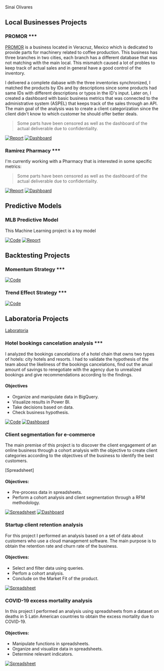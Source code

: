 Sinai Olivares

## Local Businesses Projects

### PROMOR ***
[PROMOR](https://promor.com.mx) is a business located in Veracruz, Mexico which is dedicated to provide parts for machinery related to coffee production.
This business has three branches in two cities, each branch has a different database that was not matching with the main local. This mismatch caused a lot of probles to keep track of actual sales and in general have a good control of the inventory.

I delivered a complete dabase with the three inventories synchronized, I matched the products by IDs and by descriptions since some products had same IDs with different descriptions or typos in the ID's input. Later on, I created a dashboard with basic business metrics that was connected to the administrative system (ASPEL) that keeps track of the sales through an API. The main goal of the analysis was to create a client categorization since the client didn't know to which customer he should offer better deals.

> Some parts have been censored as well as the dashboard of the actual deliverable due to confidentiality.

[![Report](https://cvws.icloud-content.com/B/AXg5-OXV6N5MypLgYsVNKNuitn0WAUp2Fdn_uZ5PbN_FuUC2s4efXc_u/IMG_5646.PNG?o=AlWDX1XYBQzIOEOKvSMwhDCWPPl_TKN32HyDXJsTeg__&v=1&x=3&a=CAogLeL7SXAwj13_cWwW7J0hEDA76RgFbFiGMZ5aGruAAQsSbRDO-IDmkDAYztXc55AwIgEAUgSitn0WWgSfXc_uaiYYt_QPa6YdwtdIZJKv0fDYoS0s2gqrbPmldktBCFB-7U4TihmUCXImOx5IH9Kyi8BSKl0R9P6DmGGfCGbUWpJj23tNZl2wGI7tPay0ixs&e=1653779933&fl=&r=1807db34-0e43-4164-810c-1ec0057374ee-1&k=8-oJGKVuBJOzoU2YjGwsyw&ckc=com.apple.clouddocs&ckz=com.apple.CloudDocs&p=52&s=7mUqGhbW8v04c60IX6JsWl6GLdM&cd=i)](https://docs.google.com/spreadsheets/d/1ZbB07an2mklNE_1gVujuGXXZtEe_N16yXlmU3rGZLLk/edit?usp=sharing) [![Dashboard](https://cvws.icloud-content.com/B/ARZWI-dpC0Pv5vGG9p53-kohBipHAfKaIQnF5_OOcZE27_Zp2BDpUmEQ/IMG_5648.PNG?o=Amzydar0V098kybAETSgOh7TUE63c6eqVG46HTCfeNjY&v=1&x=3&a=CAogc1INHIQi1wWm8s3Y61CYUQdajXrE-jBWx6So3sd7ujASbRDW-IDmkDAY1tXc55AwIgEAUgQhBipHWgTpUmEQaiZ_cwR-Wjlv1B0nrf5e2yo92Z2zDlO2_FjvAEPCAKLoRdSeYHkL4nImwXorOO0N6FXUC0XzY1PozCoA3RzoKFe50sV1zhtq--_Mim7ACis&e=1653779933&fl=&r=1807db34-0e43-4164-810c-1ec0057374ee-1&k=QRk2vViYQ_-CAFECbJLsLA&ckc=com.apple.clouddocs&ckz=com.apple.CloudDocs&p=52&s=RrYW2iFZ6LPqnsFxFalMOW2yekY&cd=i)](https://docs.google.com/spreadsheets/d/1ZbB07an2mklNE_1gVujuGXXZtEe_N16yXlmU3rGZLLk/edit?usp=sharing)

### Ramirez Pharmacy ***

I'm currently working with a Pharmacy that is interested in some specific metrics:

> Some parts have been censored as well as the dashboard of the actual deliverable due to confidentiality.

[![Report](https://cvws.icloud-content.com/B/AXg5-OXV6N5MypLgYsVNKNuitn0WAUp2Fdn_uZ5PbN_FuUC2s4efXc_u/IMG_5646.PNG?o=AlWDX1XYBQzIOEOKvSMwhDCWPPl_TKN32HyDXJsTeg__&v=1&x=3&a=CAogLeL7SXAwj13_cWwW7J0hEDA76RgFbFiGMZ5aGruAAQsSbRDO-IDmkDAYztXc55AwIgEAUgSitn0WWgSfXc_uaiYYt_QPa6YdwtdIZJKv0fDYoS0s2gqrbPmldktBCFB-7U4TihmUCXImOx5IH9Kyi8BSKl0R9P6DmGGfCGbUWpJj23tNZl2wGI7tPay0ixs&e=1653779933&fl=&r=1807db34-0e43-4164-810c-1ec0057374ee-1&k=8-oJGKVuBJOzoU2YjGwsyw&ckc=com.apple.clouddocs&ckz=com.apple.CloudDocs&p=52&s=7mUqGhbW8v04c60IX6JsWl6GLdM&cd=i)](https://docs.google.com/spreadsheets/d/1ZbB07an2mklNE_1gVujuGXXZtEe_N16yXlmU3rGZLLk/edit?usp=sharing) [![Dashboard](https://cvws.icloud-content.com/B/ARZWI-dpC0Pv5vGG9p53-kohBipHAfKaIQnF5_OOcZE27_Zp2BDpUmEQ/IMG_5648.PNG?o=Amzydar0V098kybAETSgOh7TUE63c6eqVG46HTCfeNjY&v=1&x=3&a=CAogc1INHIQi1wWm8s3Y61CYUQdajXrE-jBWx6So3sd7ujASbRDW-IDmkDAY1tXc55AwIgEAUgQhBipHWgTpUmEQaiZ_cwR-Wjlv1B0nrf5e2yo92Z2zDlO2_FjvAEPCAKLoRdSeYHkL4nImwXorOO0N6FXUC0XzY1PozCoA3RzoKFe50sV1zhtq--_Mim7ACis&e=1653779933&fl=&r=1807db34-0e43-4164-810c-1ec0057374ee-1&k=QRk2vViYQ_-CAFECbJLsLA&ckc=com.apple.clouddocs&ckz=com.apple.CloudDocs&p=52&s=RrYW2iFZ6LPqnsFxFalMOW2yekY&cd=i)](https://docs.google.com/spreadsheets/d/1ZbB07an2mklNE_1gVujuGXXZtEe_N16yXlmU3rGZLLk/edit?usp=sharing)

## Predictive Models

### MLB Predictive Model

This Machine Learning project is a toy model

[![Code](https://cvws.icloud-content.com/B/AZnFkYb3ps6-Vp9BVHdUS93y7okHAeIDCSUdFJ9W2DsTlJuAmxHtIFmX/IMG_5650.PNG?o=AtrsHJooBsIX-K5hAoMNw8kbenDAvM0LpCWcrNhijOx4&v=1&x=3&a=CAogeKxOTw-XKNi2b3vY0CgCu6Rn_8FAWtXQiXobGu-MMecSbRDd-IDmkDAY3dXc55AwIgEAUgTy7okHWgTtIFmXaia33w3PoZxF4fbmsN_2K4Dy1AeiHD3wBEHBw5VplqCrnSsV59AsRHImG3BltX6p1fUCbwkifrbIBnGq9Phv19qgseMsyrphHl5M9XDKV9c&e=1653779933&fl=&r=1807db34-0e43-4164-810c-1ec0057374ee-1&k=JDHLOgVVjcP_aT4KdQMjug&ckc=com.apple.clouddocs&ckz=com.apple.CloudDocs&p=52&s=DPlidYqvO0jdGQynU_7UyETdx30&cd=i)](https://colab.research.google.com/drive/1q3MHa6aR42RO2Oi57NQQaj4PcJbPJbSo?usp=sharing) [![Report](https://cvws.icloud-content.com/B/AXg5-OXV6N5MypLgYsVNKNuitn0WAUp2Fdn_uZ5PbN_FuUC2s4efXc_u/IMG_5646.PNG?o=AlWDX1XYBQzIOEOKvSMwhDCWPPl_TKN32HyDXJsTeg__&v=1&x=3&a=CAogLeL7SXAwj13_cWwW7J0hEDA76RgFbFiGMZ5aGruAAQsSbRDO-IDmkDAYztXc55AwIgEAUgSitn0WWgSfXc_uaiYYt_QPa6YdwtdIZJKv0fDYoS0s2gqrbPmldktBCFB-7U4TihmUCXImOx5IH9Kyi8BSKl0R9P6DmGGfCGbUWpJj23tNZl2wGI7tPay0ixs&e=1653779933&fl=&r=1807db34-0e43-4164-810c-1ec0057374ee-1&k=8-oJGKVuBJOzoU2YjGwsyw&ckc=com.apple.clouddocs&ckz=com.apple.CloudDocs&p=52&s=7mUqGhbW8v04c60IX6JsWl6GLdM&cd=i)](https://docs.google.com/document/d/1QmgKjw-mA4BUdXz2Nuglfu4niZjQxBFn05iG_XWR9-k/edit?usp=sharing)

## Backtesting Projects

### Momentum Strategy ***

[![Code](https://cvws.icloud-content.com/B/AZnFkYb3ps6-Vp9BVHdUS93y7okHAeIDCSUdFJ9W2DsTlJuAmxHtIFmX/IMG_5650.PNG?o=AtrsHJooBsIX-K5hAoMNw8kbenDAvM0LpCWcrNhijOx4&v=1&x=3&a=CAogeKxOTw-XKNi2b3vY0CgCu6Rn_8FAWtXQiXobGu-MMecSbRDd-IDmkDAY3dXc55AwIgEAUgTy7okHWgTtIFmXaia33w3PoZxF4fbmsN_2K4Dy1AeiHD3wBEHBw5VplqCrnSsV59AsRHImG3BltX6p1fUCbwkifrbIBnGq9Phv19qgseMsyrphHl5M9XDKV9c&e=1653779933&fl=&r=1807db34-0e43-4164-810c-1ec0057374ee-1&k=JDHLOgVVjcP_aT4KdQMjug&ckc=com.apple.clouddocs&ckz=com.apple.CloudDocs&p=52&s=DPlidYqvO0jdGQynU_7UyETdx30&cd=i)](https://docs.google.com/spreadsheets/d/1ZbB07an2mklNE_1gVujuGXXZtEe_N16yXlmU3rGZLLk/edit?usp=sharing)

### Trend Effect Strategy ***

[![Code](https://cvws.icloud-content.com/B/AZnFkYb3ps6-Vp9BVHdUS93y7okHAeIDCSUdFJ9W2DsTlJuAmxHtIFmX/IMG_5650.PNG?o=AtrsHJooBsIX-K5hAoMNw8kbenDAvM0LpCWcrNhijOx4&v=1&x=3&a=CAogeKxOTw-XKNi2b3vY0CgCu6Rn_8FAWtXQiXobGu-MMecSbRDd-IDmkDAY3dXc55AwIgEAUgTy7okHWgTtIFmXaia33w3PoZxF4fbmsN_2K4Dy1AeiHD3wBEHBw5VplqCrnSsV59AsRHImG3BltX6p1fUCbwkifrbIBnGq9Phv19qgseMsyrphHl5M9XDKV9c&e=1653779933&fl=&r=1807db34-0e43-4164-810c-1ec0057374ee-1&k=JDHLOgVVjcP_aT4KdQMjug&ckc=com.apple.clouddocs&ckz=com.apple.CloudDocs&p=52&s=DPlidYqvO0jdGQynU_7UyETdx30&cd=i)](https://docs.google.com/spreadsheets/d/1ZbB07an2mklNE_1gVujuGXXZtEe_N16yXlmU3rGZLLk/edit?usp=sharing)

## Laboratoria Projects

[Laboratoria](https://www.laboratoria.la/en)

### Hotel bookings cancelation analysis ***

I analyzed the bookings cancelations of a hotel chain that owns two types of hotels: city hotels and resorts. I had to validate the hypothesis of the team about the likeliness of the bookings cancelations, find out the anual amount of savings to renegotiate with the agency due to unrealized bookings and give recommendations according to the findings.

#### Objectives
  - Organize and manipulate data in BigQuery.
  - Visualize results in Power BI.
  - Take decisions based on data.
  - Check business hypothesis.

[![Code](https://cvws.icloud-content.com/B/AZnFkYb3ps6-Vp9BVHdUS93y7okHAeIDCSUdFJ9W2DsTlJuAmxHtIFmX/IMG_5650.PNG?o=AtrsHJooBsIX-K5hAoMNw8kbenDAvM0LpCWcrNhijOx4&v=1&x=3&a=CAogeKxOTw-XKNi2b3vY0CgCu6Rn_8FAWtXQiXobGu-MMecSbRDd-IDmkDAY3dXc55AwIgEAUgTy7okHWgTtIFmXaia33w3PoZxF4fbmsN_2K4Dy1AeiHD3wBEHBw5VplqCrnSsV59AsRHImG3BltX6p1fUCbwkifrbIBnGq9Phv19qgseMsyrphHl5M9XDKV9c&e=1653779933&fl=&r=1807db34-0e43-4164-810c-1ec0057374ee-1&k=JDHLOgVVjcP_aT4KdQMjug&ckc=com.apple.clouddocs&ckz=com.apple.CloudDocs&p=52&s=DPlidYqvO0jdGQynU_7UyETdx30&cd=i)](https://docs.google.com/spreadsheets/d/1ZbB07an2mklNE_1gVujuGXXZtEe_N16yXlmU3rGZLLk/edit?usp=sharing) [![Dashboard](https://cvws.icloud-content.com/B/ARZWI-dpC0Pv5vGG9p53-kohBipHAfKaIQnF5_OOcZE27_Zp2BDpUmEQ/IMG_5648.PNG?o=Amzydar0V098kybAETSgOh7TUE63c6eqVG46HTCfeNjY&v=1&x=3&a=CAogc1INHIQi1wWm8s3Y61CYUQdajXrE-jBWx6So3sd7ujASbRDW-IDmkDAY1tXc55AwIgEAUgQhBipHWgTpUmEQaiZ_cwR-Wjlv1B0nrf5e2yo92Z2zDlO2_FjvAEPCAKLoRdSeYHkL4nImwXorOO0N6FXUC0XzY1PozCoA3RzoKFe50sV1zhtq--_Mim7ACis&e=1653779933&fl=&r=1807db34-0e43-4164-810c-1ec0057374ee-1&k=QRk2vViYQ_-CAFECbJLsLA&ckc=com.apple.clouddocs&ckz=com.apple.CloudDocs&p=52&s=RrYW2iFZ6LPqnsFxFalMOW2yekY&cd=i)](https://docs.google.com/spreadsheets/d/1ZbB07an2mklNE_1gVujuGXXZtEe_N16yXlmU3rGZLLk/edit?usp=sharing)

### Client segmentation for e-commerce

The main premise of this project is to discover the client engagement of an online business through a cohort analysis with the objective to create client categories according to the objectives of the business to identify the best customers.

[Spreadsheet]

#### Objectives:
  - Pre-process data in spreadsheets.
  - Perform a cohort analysis and client segmentation through a RFM methodology.

[![Spreadsheet](https://cvws.icloud-content.com/B/AecCjHFoKpyHWycMZwEOb11X4IYlAU_Odo82gt6BLdczThFBl92Agyzz/IMG_5652.PNG?o=AmPnqjInJDcSLVI-JkZuzJ7yO5v6Yj0G1tmz3rHNBTAi&v=1&x=3&a=CAogjye6LJr56GC2VTAla6ChKNZok8O6w8RDTf-zkAwz-yMSbRDl-IDmkDAY5dXc55AwIgEAUgRX4IYlWgSAgyzzaib5se9svB49TeC8neq_E7TBnzm-vSbnVZaP-E5wH6xg0byxSt1S9nIm12anoKTU5pqPIbEic9h_6LvhIAd91mTIGnxX0H-culbeFt3bykM&e=1653779933&fl=&r=1807db34-0e43-4164-810c-1ec0057374ee-1&k=B0tFC2vbb2z8X_tYGyCQew&ckc=com.apple.clouddocs&ckz=com.apple.CloudDocs&p=52&s=dUhYdDsFEhjWNjUiMvkhSJ6xr40&cd=i)](https://docs.google.com/spreadsheets/d/1Fnc8J67xPdacnAQesGHWQTGlq-DqtezNb9ANnGFwK6M/edit?usp=sharing) [![Dashboard](https://cvws.icloud-content.com/B/ARZWI-dpC0Pv5vGG9p53-kohBipHAfKaIQnF5_OOcZE27_Zp2BDpUmEQ/IMG_5648.PNG?o=Amzydar0V098kybAETSgOh7TUE63c6eqVG46HTCfeNjY&v=1&x=3&a=CAogc1INHIQi1wWm8s3Y61CYUQdajXrE-jBWx6So3sd7ujASbRDW-IDmkDAY1tXc55AwIgEAUgQhBipHWgTpUmEQaiZ_cwR-Wjlv1B0nrf5e2yo92Z2zDlO2_FjvAEPCAKLoRdSeYHkL4nImwXorOO0N6FXUC0XzY1PozCoA3RzoKFe50sV1zhtq--_Mim7ACis&e=1653779933&fl=&r=1807db34-0e43-4164-810c-1ec0057374ee-1&k=QRk2vViYQ_-CAFECbJLsLA&ckc=com.apple.clouddocs&ckz=com.apple.CloudDocs&p=52&s=RrYW2iFZ6LPqnsFxFalMOW2yekY&cd=i)](https://datastudio.google.com/reporting/f5e05ee7-ddb1-49b4-9020-27d00dbf3862)

### Startup client retention analysis

For this project I performed an analysis based on a set of data about customers who use a cloud management software. The main purpose is to obtain the retention rate and churn rate of the business.

#### Objectives:
  - Select and filter data using queries.
  - Perfom a cohort analysis.
  - Conclude on the Market Fit of the product.

[![Spreadsheet](https://cvws.icloud-content.com/B/AecCjHFoKpyHWycMZwEOb11X4IYlAU_Odo82gt6BLdczThFBl92Agyzz/IMG_5652.PNG?o=AmPnqjInJDcSLVI-JkZuzJ7yO5v6Yj0G1tmz3rHNBTAi&v=1&x=3&a=CAogjye6LJr56GC2VTAla6ChKNZok8O6w8RDTf-zkAwz-yMSbRDl-IDmkDAY5dXc55AwIgEAUgRX4IYlWgSAgyzzaib5se9svB49TeC8neq_E7TBnzm-vSbnVZaP-E5wH6xg0byxSt1S9nIm12anoKTU5pqPIbEic9h_6LvhIAd91mTIGnxX0H-culbeFt3bykM&e=1653779933&fl=&r=1807db34-0e43-4164-810c-1ec0057374ee-1&k=B0tFC2vbb2z8X_tYGyCQew&ckc=com.apple.clouddocs&ckz=com.apple.CloudDocs&p=52&s=dUhYdDsFEhjWNjUiMvkhSJ6xr40&cd=i)](https://drive.google.com/drive/folders/1T_Ge-pKHu73sNytZMQMyHKUAmKRqL2hB?usp=sharing)

### COVID-19 excess mortality analysis

In this project I performed an analysis using spreadsheets from a dataset on deaths in 5 Latin American countries to obtain the excess mortality due to COVID-19. 

#### Objectives:
  - Manipulate functions in spreadsheets.
  - Organize and visualize data in spreadsheets.
  - Determine relevant indicators.

[![Spreadsheet](https://cvws.icloud-content.com/B/AecCjHFoKpyHWycMZwEOb11X4IYlAU_Odo82gt6BLdczThFBl92Agyzz/IMG_5652.PNG?o=AmPnqjInJDcSLVI-JkZuzJ7yO5v6Yj0G1tmz3rHNBTAi&v=1&x=3&a=CAogjye6LJr56GC2VTAla6ChKNZok8O6w8RDTf-zkAwz-yMSbRDl-IDmkDAY5dXc55AwIgEAUgRX4IYlWgSAgyzzaib5se9svB49TeC8neq_E7TBnzm-vSbnVZaP-E5wH6xg0byxSt1S9nIm12anoKTU5pqPIbEic9h_6LvhIAd91mTIGnxX0H-culbeFt3bykM&e=1653779933&fl=&r=1807db34-0e43-4164-810c-1ec0057374ee-1&k=B0tFC2vbb2z8X_tYGyCQew&ckc=com.apple.clouddocs&ckz=com.apple.CloudDocs&p=52&s=dUhYdDsFEhjWNjUiMvkhSJ6xr40&cd=i)](https://docs.google.com/spreadsheets/d/1ZbB07an2mklNE_1gVujuGXXZtEe_N16yXlmU3rGZLLk/edit?usp=sharing)

